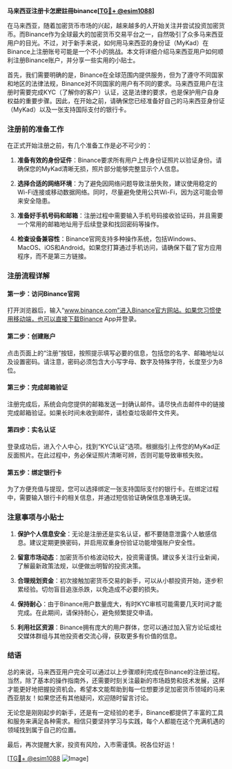 **马来西亚注册卡怎麽註冊binance[[TG💪+ @esim1088](https://t.me/s/esim1088)]**

在马来西亚，随着加密货币市场的兴起，越来越多的人开始关注并尝试投资加密货币。而Binance作为全球最大的加密货币交易平台之一，自然吸引了众多马来西亚用户的目光。不过，对于新手来说，如何用马来西亚的身份证（MyKad）在Binance上注册账号可能是一个不小的挑战。本文将详细介绍马来西亚用户如何顺利注册Binance账户，并分享一些实用的小贴士。

首先，我们需要明确的是，Binance在全球范围内提供服务，但为了遵守不同国家和地区的法律法规，Binance对不同国家的用户有不同的要求。马来西亚用户在注册时需要完成KYC（了解你的客户）认证，这是法律的要求，也是保护用户自身权益的重要步骤。因此，在开始之前，请确保您已经准备好自己的马来西亚身份证（MyKad）以及一张支持国际支付的银行卡。

### 注册前的准备工作

在正式开始注册之前，有几个准备工作是必不可少的：

1. **准备有效的身份证件**：Binance要求所有用户上传身份证照片以验证身份。请确保您的MyKad清晰无损，照片部分能够完整显示个人信息。

2. **选择合适的网络环境**：为了避免因网络问题导致注册失败，建议使用稳定的Wi-Fi连接或移动数据网络。同时，尽量避免使用公共Wi-Fi，因为这可能会带来安全隐患。

3. **准备好手机号码和邮箱**：注册过程中需要输入手机号码接收验证码，并且需要一个常用的邮箱地址用于后续登录和找回密码等操作。

4. **检查设备兼容性**：Binance官网支持多种操作系统，包括Windows、MacOS、iOS和Android。如果您打算通过手机访问，请确保下载了官方应用程序，而不是第三方链接。

### 注册流程详解

#### 第一步：访问Binance官网

打开浏览器后，输入“www.binance.com”进入Binance官方网站。如果您习惯使用移动端，也可以直接下载Binance App并登录。

#### 第二步：创建账户

点击页面上的“注册”按钮，按照提示填写必要的信息，包括您的名字、邮箱地址以及设置密码。请注意，密码必须包含大小写字母、数字及特殊字符，长度至少为8位。

#### 第三步：完成邮箱验证

注册完成后，系统会向您提供的邮箱发送一封确认邮件。请尽快点击邮件中的链接完成邮箱验证。如果长时间未收到邮件，请检查垃圾邮件文件夹。

#### 第四步：实名认证

登录成功后，进入个人中心，找到“KYC认证”选项。根据指引上传您的MyKad正反面照片。在此过程中，务必保证照片清晰可辨，否则可能导致审核失败。

#### 第五步：绑定银行卡

为了方便充值与提现，您可以选择绑定一张支持国际支付的银行卡。在绑定过程中，需要输入银行卡的相关信息，并通过短信验证确保信息准确无误。

### 注意事项与小贴士

1. **保护个人信息安全**：无论是注册还是实名认证，都不要随意泄露个人敏感信息。建议定期更换密码，并启用双重身份验证功能增强账户安全性。

2. **留意市场动态**：加密货币价格波动较大，投资需谨慎。建议多关注行业新闻，了解最新政策法规，以便做出明智的投资决策。

3. **合理规划资金**：初次接触加密货币交易的新手，可以从小额投资开始，逐步积累经验。切勿盲目追涨杀跌，以免造成不必要的损失。

4. **保持耐心**：由于Binance用户数量庞大，有时KYC审核可能需要几天时间才能完成。在此期间，请保持耐心，避免频繁提交申请。

5. **利用社区资源**：Binance拥有庞大的用户群体，您可以通过加入官方论坛或社交媒体群组与其他投资者交流心得，获取更多有价值的信息。

### 结语

总的来说，马来西亚用户完全可以通过以上步骤顺利完成在Binance的注册过程。当然，除了基本的操作指南外，还需要时刻关注最新的市场趋势和技术发展，这样才能更好地把握投资机会。希望本文能帮助到每一位想要涉足加密货币领域的马来西亚朋友！如果您还有其他疑问，欢迎随时留言讨论。

无论您是刚刚起步的新手，还是有一定经验的老手，Binance都提供了丰富的工具和服务来满足各种需求。相信只要坚持学习与实践，每个人都能在这个充满机遇的领域找到属于自己的位置。

最后，再次提醒大家，投资有风险，入市需谨慎。祝各位好运！

[[TG💪+ @esim1088](https://t.me/s/esim1088) ![Image](https://i.postimg.cc/4NQfJmqS/Snipaste-2025-05-13-00-14-12.png)]